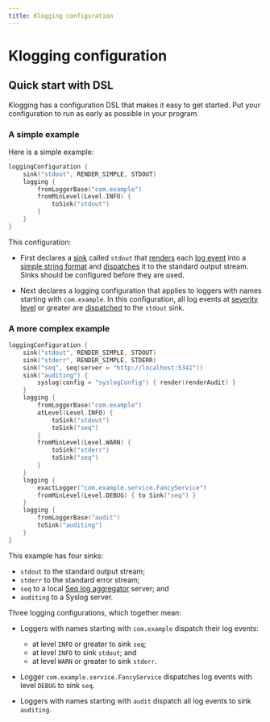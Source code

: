 ```yaml
---
title: Klogging configuration
---
```


# Klogging configuration

## Quick start with DSL

Klogging has a configuration DSL that makes it easy to get started. Put your configuration
to run as early as possible in your program. 

### A simple example

Here is a simple example:

```kotlin
loggingConfiguration {
    sink("stdout", RENDER_SIMPLE, STDOUT)
    logging {
        fromLoggerBase("com.example")
        fromMinLevel(Level.INFO) {
            toSink("stdout")
        }
    }
}
```

This configuration:

* First declares a [sink](sinks) called `stdout` that [renders](rendering) each
  [log event](log-events) into a [simple string format](simple-string-format) and
  [dispatches](dispatching) it to the standard output stream. Sinks should be
  configured before they are used.

* Next declares a logging configuration that applies to loggers with names starting
  with `com.example`. In this configuration, all log events at [severity level](levels)
  or greater are [dispatched](dispatching) to the `stdout` sink.

### A more complex example

```kotlin
loggingConfiguration {
    sink("stdout", RENDER_SIMPLE, STDOUT)
    sink("stderr", RENDER_SIMPLE, STDERR)
    sink("seq", seq(server = "http://localhost:5341"))
    sink("auditing") {
        syslog(config = "syslogConfig") { render(renderAudit) }
    }
    logging {
        fromLoggerBase("com.example")
        atLevel(Level.INFO) {
            toSink("stdout")
            toSink("seq")
        }
        fromMinLevel(Level.WARN) {
            toSink("stderr")
            toSink("seq")
        }
    }
    logging {
        exactLogger("com.example.service.FancyService")
        fromMinLevel(Level.DEBUG) { to Sink("seq") }
    }
    logging {
        fromLoggerBase("audit")
        toSink("auditing")
    }
}
```

This example has four sinks:

* `stdout` to the standard output stream;
* `stderr` to the standard error stream;
* `seq` to a local [Seq log aggregator](https://datalust.co/seq) server; and
* `auditing` to a Syslog server.

Three logging configurations, which together mean:

* Loggers with names starting with `com.example` dispatch their log events:
  * at level `INFO` or greater to sink `seq`;
  * at level `INFO` to sink `stdout`; and
  * at level `WARN` or greater to sink `stderr`.


* Logger `com.example.service.FancyService` dispatches log events with level `DEBUG` to
  sink `seq`.

* Loggers with names starting with `audit` dispatch all log events to sink `auditing`.
